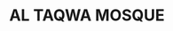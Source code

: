 ---
#preview
title: AL TAQWA MOSQUE
image: /img/project-pic-4.png
short: "Drainage And Water Supply System,
Heating System(Boiler and Fancoil Units),
HVAC System(Chiller) and
Firefighting System."
location: " Malaysia"
dates: "2017"


details:
    items:
        - label: Main Contractor
          value: Natcon Engineering and Contracting

        - label: Mechanical Contractor
          value: MSTech For Engineering S.A.R.L

        - label: Mechanical Consultant
          value: Samir Jamous

        - label: Duration
          value: 4 Years 
        
        - label: Completion Date
          value: 2017
        

#full details
checklist:
    title: Scope Of Work
    items:
        - Drainage And Water Supply System
        - Heating System(Boiler and Fancoil Units)
        - HVAC System(Chiller)
        - Firefighting System


slider: 
    items:
        - image: /img/project-pic-4.png
          alt: "image"
---